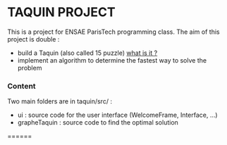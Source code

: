 # TAQUIN PROJECT

This is a project for ENSAE ParisTech programming class. The aim of this project is double : 
* build a Taquin (also called 15 puzzle) [what is it ?](http://en.wikipedia.org/wiki/15_puzzle)
* implement an algorithm to determine the fastest way to solve the problem

### Content

Two main folders are in taquin/src/ :
* ui : source code for the user interface (WelcomeFrame, Interface, ...)
* grapheTaquin : source code to find the optimal solution

======